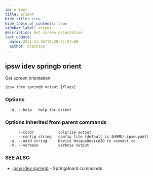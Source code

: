 ```yaml
---
id: orient
title: orient
hide_title: true
hide_table_of_contents: true
sidebar_label: orient
description: Get screen orientation
last_update:
  date: 2022-11-26T17:29:41-07:00
  author: blacktop
---
```

## ipsw idev springb orient

Get screen orientation

```
ipsw idev springb orient [flags]
```

### Options

```
  -h, --help   help for orient
```

### Options inherited from parent commands

```
      --color           colorize output
      --config string   config file (default is $HOME/.ipsw.yaml)
  -u, --udid string     Device UniqueDeviceID to connect to
  -V, --verbose         verbose output
```

### SEE ALSO

* [ipsw idev springb](/docs/cli/ipsw/idev/springb)	 - SpringBoard commands

